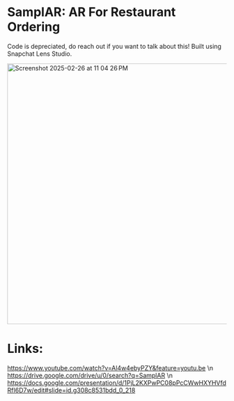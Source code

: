 # SamplAR: AR For Restaurant Ordering

Code is depreciated, do reach out if you want to talk about this! Built using Snapchat Lens Studio. 

<img width="598" alt="Screenshot 2025-02-26 at 11 04 26 PM" src="https://github.com/user-attachments/assets/eb04d72d-dbf5-4716-80b4-fba211962bd6" />

# Links:
https://www.youtube.com/watch?v=Al4w4ebyPZY&feature=youtu.be \n
https://drive.google.com/drive/u/0/search?q=SamplAR \n
https://docs.google.com/presentation/d/1PjL2KXPwPC08pPcCWwHXYHVfdRfI6D7w/edit#slide=id.g308c8531bdd_0_218



